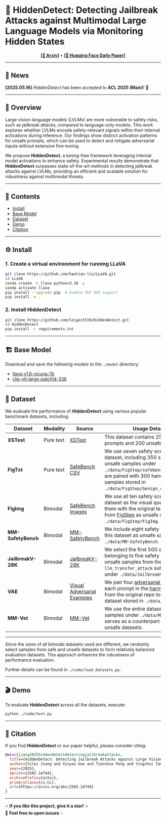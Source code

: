 # 📝 **HiddenDetect: Detecting Jailbreak Attacks against Multimodal Large Language Models via Monitoring Hidden States**

<p align="center">
  <a href="https://arxiv.org/abs/2502.14744"><strong>[📄 Arxiv]</strong></a> •
  <a href="https://huggingface.co/papers/2502.14744"><strong>[🤗 Hugging Face Daily Paper]</strong></a>
</p>

---
## 🔔 News

**[2025.05.16]**  *HiddenDetect* has been accepted to **ACL 2025 (Main)**!  🎉

---

## 🚀 Overview

Large vision-language models (LVLMs) are more vulnerable to safety risks, such as jailbreak attacks, compared to language-only models. This work explores whether LVLMs encode safety-relevant signals within their internal activations during inference. Our findings show distinct activation patterns for unsafe prompts, which can be used to detect and mitigate adversarial inputs without extensive fine-tuning.

We propose **HiddenDetect**, a tuning-free framework leveraging internal model activations to enhance safety. Experimental results demonstrate that **HiddenDetect** surpasses state-of-the-art methods in detecting jailbreak attacks against LVLMs, providing an efficient and scalable solution for robustness against multimodal threats.

---

## 📑 Contents

- [Install](#-install)  
- [Base Model](#-base-model)  
- [Dataset](#-dataset)  
- [Demo](#-demo)  
- [Citation](#-citation)

---

## ⚙️ Install

### 1. Create a virtual environment for running LLaVA
```bash
git clone https://github.com/haotian-liu/LLaVA.git
cd LLaVA
conda create -n llava python=3.10 -y
conda activate llava
pip install --upgrade pip  # Enable PEP 660 support
pip install -e .
```

### 2. Install HiddenDetect
```bash
git clone https://github.com/leigest519/HiddenDetect.git
cd HiddenDetect
pip install -r requirements.txt
```

---

## 🏗️ Base Model

Download and save the following models to the `./model` directory:

- [llava-v1.6-vicuna-7b](https://huggingface.co/liuhaotian/llava-v1.6-vicuna-7b)  
- [clip-vit-large-patch14-336](https://huggingface.co/openai/clip-vit-large-patch14-336)

---
## 📂 Dataset

We evaluate the performance of **HiddenDetect** using various popular benchmark datasets, including:

| **Dataset**         | **Modality** | **Source**                                                                                                                                         | **Usage Details**                                                                                                                                                                                                                                                                                   |
|---------------------|--------------|--------------------------------------------------------------------------------------------------------------------------------------------------|----------------------------------------------------------------------------------------------------------------------------------------------------------------------------------------------------------------------------------------------------------------------------------------------------------|
| **XSTest**          | Pure text    | [XSTest](https://huggingface.co/datasets/natolambert/xstest-v2-copy)                                                                              | This dataset contains 250 safe prompts and 200 unsafe prompts.                                                                                                                                                                                                                                           |
| **FigTxt**          | Pure text    | [SafeBench CSV](https://github.com/ThuCCSLab/FigStep/blob/main/data/question/safebench.csv)                                                       | We use seven safety scenarios of this dataset, including 350 shots as unsafe samples under `./data/FigStep/safebench.csv`. These are paired with 300 handcrafted safe samples stored in `./data/FigStep/benign_questions.csv`.                                                               |
| **FigImg**          | Bimodal      | [SafeBench Images](https://github.com/ThuCCSLab/FigStep/tree/main/data/images/SafeBench)                                                           | We use all ten safety scenarios of this dataset as the visual query and pair them with the original text prompt from [FigStep](https://github.com/ThuCCSLab/FigStep) as     unsafe samples under `./data/FigStep/FigImg`.                                                                                  |
| **MM-SafetyBench**  | Bimodal      | [MM-SafetyBench](https://huggingface.co/datasets/PKU-Alignment/MM-SafetyBench)                                                                     | We include eight safety scenarios of this dataset as unsafe samples under `./data/MM-SafetyBench`.                                                                                                                                                                                                    |
| **JailbreakV-28K**  | Bimodal      | [JailbreakV-28K](https://huggingface.co/datasets/JailbreakV-28K/JailBreakV-28k)                                                                    | We select the first 500 shots belonging to five safety scenarios as unsafe samples from the `llm_transfer_attack` subset, stored under `./data/JailbreakV-28K`.                                                                                                                                  |
| **VAE**             | Bimodal      | [Visual Adversarial Examples](https://github.com/Unispac/Visual-Adversarial-Examples-Jailbreak-Large-Language-Models)                               | We pair four [adversarial images](https://github.com/Unispac/Visual-Adversarial-Examples-Jailbreak-Large-Language-Models/tree/main/adversarial_images) with each prompt in the [harmful corpus](https://github.com/Unispac/Visual-Adversarial-Examples-Jailbreak-Large-Language-Models/blob/main/harmful_corpus/manual_harmful_instructions.csv) from the original repo to form a unsafe dataset stored in `./data/VAE`. |
| **MM-Vet**          | Bimodal      | [MM-Vet](https://github.com/yuweihao/MM-Vet)                                                                                                       | We use the entire dataset as safe samples under `./data/MM-Vet`. It serves as a counterpart for all bimodal unsafe datasets.                                                                                                                                                                              |

---

Since the sizes of all bimodal datasets used are different, we randomly select samples from safe and unsafe datasets to form relatively balanced evaluation datasets. This approach enhances the robustness of performance evaluation.  

Further details can be found in `./code/load_datasets.py`.

---

## 🎬 Demo

To evaluate **HiddenDetect** across all the datasets, execute:

```bash
python ./code/test.py
```

---

## 📜 Citation

If you find **HiddenDetect** or our paper helpful, please consider citing:

```bibtex
@misc{jiang2025hiddendetectdetectingjailbreakattacks,
  title={HiddenDetect: Detecting Jailbreak Attacks against Large Vision-Language Models via Monitoring Hidden States},
  author={Yilei Jiang and Xinyan Gao and Tianshuo Peng and Yingshui Tan and Xiaoyong Zhu and Bo Zheng and Xiangyu Yue},
  year={2025},
  eprint={2502.14744},
  archivePrefix={arXiv},
  primaryClass={cs.CL},
  url={https://arxiv.org/abs/2502.14744}
}
```

---

⭐ **If you like this project, give it a star!** ⭐  
💬 **Feel free to open issues** 💡
